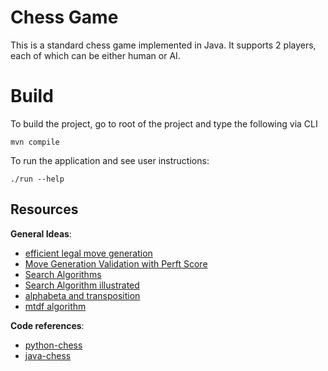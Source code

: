 # Chess Game
This is a standard chess game implemented in Java.
It supports 2 players, each of which can be either human or AI.

# Build
To build the project, go to root of the project and type the following via CLI
```
mvn compile
```

To run the application and see user instructions:
```
./run --help
```

## Resources
__General Ideas__:
- [efficient legal move generation](https://peterellisjones.com/posts/generating-legal-chess-moves-efficiently/)
- [Move Generation Validation with Perft Score](http://mediocrechess.blogspot.com/2007/01/guide-perft-scores.html)
- [Search Algorithms](http://www.frayn.net/beowulf/theory.html)
- [Search Algorithm
  illustrated](https://www.freecodecamp.org/news/simple-chess-ai-step-by-step-1d55a9266977/)
- [alphabeta and transposition](https://en.wikipedia.org/wiki/Negamax#cite_note-Breuker-1)
- [mtdf algorithm](http://people.csail.mit.edu/plaat/mtdf.html#abmem)

__Code references__:
- [python-chess](https://github.com/niklasf/python-chess/blob/035e32b061430b36752bd994f36a86e4df25886d/chess/__init__.py)
- [java-chess](https://github.com/Vadman97/ChessGame/blob/master/src/vad/GameBoard.java)
